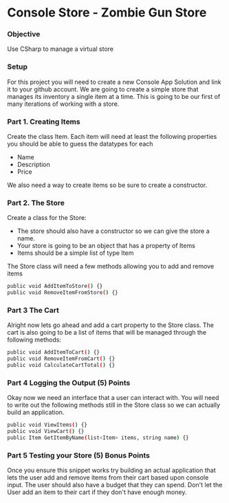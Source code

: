# Console Store  - Zombie Gun Store
### Objective
Use CSharp to manage a virtual store
### Setup
For this project you will need to create a new Console App Solution and link it to your github account. We are going to create a simple store that manages its inventory a single item at a time. This is going to be our first of many iterations of working with a store.
### Part 1. Creating Items
Create the class Item. Each item will need at least the following properties you should be able to guess the datatypes for each
- Name
- Description
- Price

We also need a way to create items so be sure to create a constructor.
### Part 2. The Store
Create a class for the Store:
- The store should also have a constructor so we can give the store a name.
- Your store is going to be an object that has a property of Items
- Items should be a simple list of type Item

The Store class will need a few methods allowing you to add and remove items
```sh
public void AddItemToStore() {}
public void RemoveItemFromStore() {}
```

### Part 3 The Cart
Alright now lets go ahead and add a cart property to the Store class. The cart is also going to be a list of items that will be managed through the following methods:
```sh
public void AddItemToCart() {}
public void RemoveItemFromCart() {}
public void CalculateCartTotal() {}
```
### Part 4 Logging the Output (5) Points
Okay now we need an interface that a user can interact with. You will need to write out the following methods still in the Store class so we can actually build an application.
```sh
public void ViewItems() {}
public void ViewCart() {}
public Item GetItemByName(list<Item> items, string name) {}
```
### Part 5 Testing your Store (5) Bonus Points
Once you ensure this snippet works try building an actual application that lets the user add and remove items from their cart based upon console input. The user should also have a budget that they can spend. Don't let the User add an item to their cart if they don't have enough money.